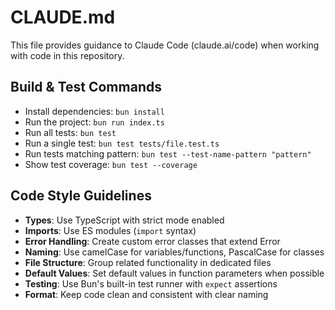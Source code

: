 # CLAUDE.md

This file provides guidance to Claude Code (claude.ai/code) when working with code in this repository.

## Build & Test Commands
- Install dependencies: `bun install`
- Run the project: `bun run index.ts`
- Run all tests: `bun test`
- Run a single test: `bun test tests/file.test.ts`
- Run tests matching pattern: `bun test --test-name-pattern "pattern"`
- Show test coverage: `bun test --coverage`

## Code Style Guidelines
- **Types**: Use TypeScript with strict mode enabled
- **Imports**: Use ES modules (`import` syntax)
- **Error Handling**: Create custom error classes that extend Error
- **Naming**: Use camelCase for variables/functions, PascalCase for classes
- **File Structure**: Group related functionality in dedicated files
- **Default Values**: Set default values in function parameters when possible
- **Testing**: Use Bun's built-in test runner with `expect` assertions
- **Format**: Keep code clean and consistent with clear naming